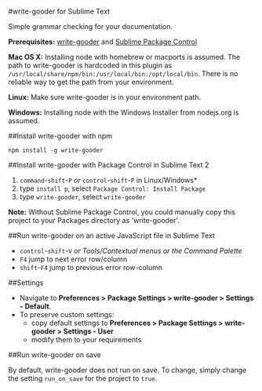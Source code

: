 #write-gooder for Sublime Text

Simple grammar checking for your documentation.

**Prerequisites:** [write-gooder](http://github.com/duereg/write-good) and [Sublime Package Control](http://wbond.net/sublime_packages/package_control/installation)

**Mac OS X:** Installing node with homebrew or macports is assumed. The path to write-gooder is hardcoded in this plugin as `/usr/local/share/npm/bin:/usr/local/bin:/opt/local/bin`. There is no reliable way to get the path from your environment.

**Linux:** Make sure write-gooder is in your environment path.

**Windows:** Installing node with the Windows Installer from nodejs.org is assumed.

##Install write-gooder with npm

    npm install -g write-gooder

##Install write-gooder with Package Control in Sublime Text 2

1. `command`-`shift`-`P` *or* `control`-`shift`-`P` in Linux/Windows*
2. type `install p`, select `Package Control: Install Package`
3. type `write-gooder`, select `write-gooder`

**Note:** Without Sublime Package Control, you could manually copy this project to your Packages directory as 'write-gooder'.

##Run write-gooder on an active JavaScript file in Sublime Text

- `control`-`shift`-`V` *or Tools/Contextual menus or the Command Palette*
- `F4` jump to next error row/column
- `shift`-`F4` jump to previous error row-column

##Settings

* Navigate to **Preferences > Package Settings > write-gooder > Settings - Default**.
* To preserve custom settings:
  * copy default settings to **Preferences > Package Settings > write-gooder > Settings - User**
  * modify them to your requirements

##Run write-gooder on save

By default, write-gooder does not run on save. To change, simply change the setting `run_on_save` for the project to `true`.

